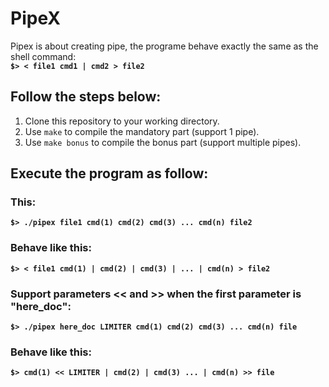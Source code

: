 # PipeX
Pipex is about creating pipe, the programe behave exactly the same as the shell command:  
**`$> < file1 cmd1 | cmd2 > file2`** 

## Follow the steps below:  
1. Clone this repository to your working directory.  
2. Use `make` to compile the mandatory part (support 1 pipe).  
3. Use `make bonus` to compile the bonus part (support multiple pipes). 

## Execute the program as follow:

### This:
**`$> ./pipex file1 cmd(1) cmd(2) cmd(3) ... cmd(n) file2`**

### Behave like this:
**`$> < file1 cmd(1) | cmd(2) | cmd(3) | ... | cmd(n) > file2`**

### Support parameters << and >> when the first parameter is "here_doc":
**`$> ./pipex here_doc LIMITER cmd(1) cmd(2) cmd(3) ... cmd(n) file`**

### Behave like this:
**`$> cmd(1) << LIMITER | cmd(2) | cmd(3) ... | cmd(n) >> file`**






